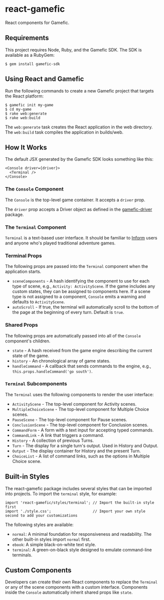 # react-gamefic

React components for Gamefic.

## Requirements

This project requires Node, Ruby, and the Gamefic SDK. The SDK is available as a RubyGem:

    $ gem install gamefic-sdk

## Using React and Gamefic

Run the following commands to create a new Gamefic project that targets the React platform:

    $ gamefic init my-game
	$ cd my-game
	$ rake web:generate
    $ rake web:build

The `web:generate` task creates the React application in the web directory. The `web:build` task compiles the application in builds/web.

## How It Works

The default JSX generated by the Gamefic SDK looks something like this:

```
<Console driver={driver}>
  <Terminal />
</Console>
```

### The `Console` Component

The `Console` is the top-level game container. It accepts a `driver` prop.

The `driver` prop accepts a Driver object as defined in the [gamefic-driver](https://github.com/castwide/gamefic-driver) package.

### The `Terminal` Component

`Terminal` is a text-based user interface. It should be familiar to [Inform](http://inform7.com/) users and anyone who's played traditional adventure games.

### Terminal Props

The following props are passed into the `Terminal` component when the application starts.

* `sceneComponents` - A hash identifying the component to use for each type of scene, e.g., `Activity: ActivityScene`. If the game includes any custom states, they can be assigned to components here. If a scene type is not assigned to a component, `Console` emits a warning and defaults to `ActivityScene`.
* `autoScroll` - If true, the terminal will automatically scroll to the bottom of the page at the beginning of every turn. Default is `true`.

### Shared Props

The following props are automatically passed into all of the `Console` component's children.

* `state` - A hash received from the game engine describing the current state of the game.
* `history` - An chronological array of game states.
* `handleCommand` - A callback that sends commands to the engine, e.g., `this.props.handleCommand('go south')`.

### `Terminal` Subcomponents

The `Terminal` uses the following components to render the user interface:

* `ActivityScene` - The top-level component for Activity scenes.
* `MultipleChoiceScene` - The top-level component for Multiple Choice scenes.
* `PauseScene` - The top-level component for Pause scenes.
* `ConclusionScene` - The top-level component for Conclusion scenes.
* `CommandForm` - A form with a text input for accepting typed commands.
* `CommandLink` - A link that triggers a command.
* `History` - A collection of previous Turns.
* `Turn` - The display for a single turn's output. Used in History and Output.
* `Output` - The display container for History and the present Turn.
* `ChoiceList` - A list of command links, such as the options in Multiple Choice scene.

## Built-in Styles

The react-gamefic package includes several styles that can be imported into projects. To import the `terminal` style, for example:

    import 'react-gamefic/styles/terminal'; // Import the built-in style first
    import './style.css';                   // Import your own style second to add your customizations

The following styles are available:

* `normal`: A minimal foundation for responsiveness and readability. The other built-in styles import `normal` first.
* `ebook`: A simple black-on-white text style.
* `terminal`: A green-on-black style designed to emulate command-line terminals.

## Custom Components

Developers can create their own React components to replace the `Terminal` or any of the scene components with a custom interface. Components inside the `Console` automatically inherit shared props like `state`.
